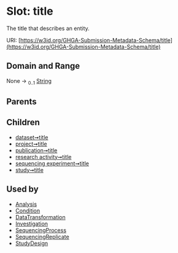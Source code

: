 
# Slot: title


The title that describes an entity.

URI: [https://w3id.org/GHGA-Submission-Metadata-Schema/title](https://w3id.org/GHGA-Submission-Metadata-Schema/title)


## Domain and Range

None &#8594;  <sub>0..1</sub> [String](types/String.md)

## Parents


## Children

 *  [dataset➞title](dataset_title.md)
 *  [project➞title](project_title.md)
 *  [publication➞title](publication_title.md)
 *  [research activity➞title](research_activity_title.md)
 *  [sequencing experiment➞title](sequencing_experiment_title.md)
 *  [study➞title](study_title.md)

## Used by

 * [Analysis](Analysis.md)
 * [Condition](Condition.md)
 * [DataTransformation](DataTransformation.md)
 * [Investigation](Investigation.md)
 * [SequencingProcess](SequencingProcess.md)
 * [SequencingReplicate](SequencingReplicate.md)
 * [StudyDesign](StudyDesign.md)
